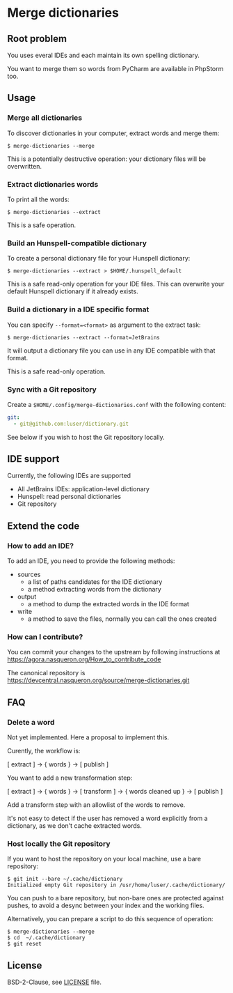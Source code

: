 # Merge dictionaries

## Root problem

You uses everal IDEs and each maintain its own spelling dictionary.

You want to merge them so words from PyCharm are available in PhpStorm too.

## Usage

### Merge all dictionaries

To discover dictionaries in your computer, extract words and merge them:

```shell
$ merge-dictionaries --merge
```

This is a potentially destructive operation:
your dictionary files will be overwritten.

### Extract dictionaries words

To print all the words:

```shell
$ merge-dictionaries --extract
```

This is a safe operation.

### Build an Hunspell-compatible dictionary

To create a personal dictionary file for your Hunspell dictionary:

```shell
$ merge-dictionaries --extract > $HOME/.hunspell_default
```

This is a safe read-only operation for your IDE files. This can
overwrite your default Hunspell dictionary if it already exists.

### Build a dictionary in a IDE specific format

You can specify `--format=<format>` as argument to the extract task:

```shell
$ merge-dictionaries --extract --format=JetBrains
```

It will output a dictionary file you can use in any IDE compatible with that format.

This is a safe read-only operation.

### Sync with a Git repository

Create a `$HOME/.config/merge-dictionaries.conf` with the following content:

```yaml
git:
  - git@github.com:luser/dictionary.git
```

See below if you wish to host the Git repository locally.

## IDE support

Currently, the following IDEs are supported

* All JetBrains IDEs: application-level dictionary
* Hunspell: read personal dictionaries
* Git repository

## Extend the code
### How to add an IDE?

To add an IDE, you need to provide the following methods:

* sources
  * a list of paths candidates for the IDE dictionary
  * a method extracting words from the dictionary
* output
  * a method to dump the extracted words in the IDE format
* write
  * a method to save the files, normally you can call the ones created

### How can I contribute?

You can commit your changes to the upstream by following instructions at https://agora.nasqueron.org/How_to_contribute_code

The canonical repository is https://devcentral.nasqueron.org/source/merge-dictionaries.git

## FAQ

### Delete a word

Not yet implemented. Here a proposal to implement this.

Curently, the workflow is:

[ extract ] -> { words } -> [ publish ]

You want to add a new transformation step:

[ extract ] -> { words } -> [ transform ] -> { words cleaned up } -> [ publish ]

Add a transform step with an allowlist of the words to remove.

It's not easy to detect if the user has removed a word explicitly
from a dictionary, as we don't cache extracted words.

### Host locally the Git repository

If you want to host the repository on your local machine, use a bare repository:

```shell
$ git init --bare ~/.cache/dictionary
Initialized empty Git repository in /usr/home/luser/.cache/dictionary/
```

You can push to a bare repository, but non-bare ones are protected against pushes,
to avoid a desync between your index and the working files. 

Alternatively, you can prepare a script to do this sequence of operation:
```shell
$ merge-dictionaries --merge
$ cd  ~/.cache/dictionary
$ git reset
```

## License

BSD-2-Clause, see [LICENSE](LICENSE) file.

